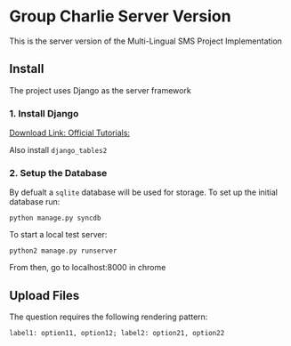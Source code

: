 # Group Charlie Server Version

This is the server version of the Multi-Lingual SMS Project Implementation

## Install

The project uses Django as the server framework

### 1. Install Django

[Download Link: ](https://www.djangoproject.com/download/)
[Official Tutorials: ](https://docs.djangoproject.com/en/1.7/intro/tutorial01/)

Also install `django_tables2`

### 2. Setup the Database

By defualt a `sqlite` database will be used for storage. To set up the initial
database run:

```
python manage.py syncdb
```

To start a local test server:

```
python2 manage.py runserver
```

From then, go to localhost:8000 in chrome

## Upload Files

The question requires the following rendering pattern:

``label1: option11, option12; label2: option21, option22``

